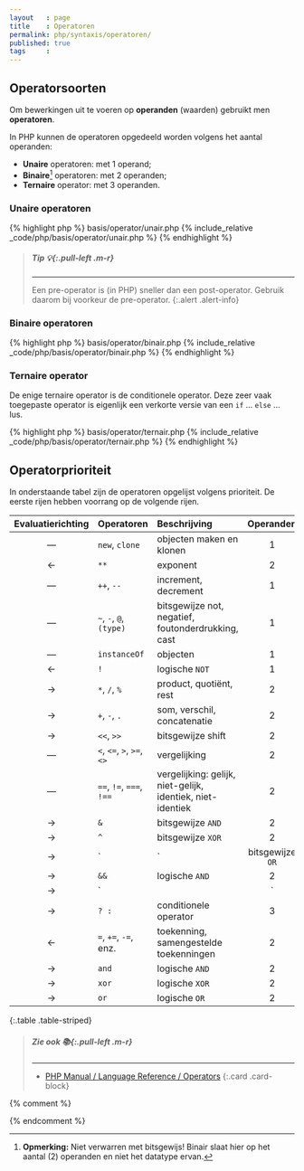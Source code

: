 ```yaml
---
layout   : page
title    : Operatoren
permalink: php/syntaxis/operatoren/
published: true
tags     :
---
```


Operatorsoorten
---------------

Om bewerkingen uit te voeren op **operanden** (waarden) gebruikt men **operatoren**.

In PHP kunnen de operatoren opgedeeld worden volgens het aantal operanden:

 - **Unaire** operatoren: met 1 operand;
 - **Binaire**[^1] operatoren: met 2 operanden;
 - **Ternaire** operator: met 3 operanden.

### Unaire operatoren

{% highlight php %}
basis/operator/unair.php
{% include_relative _code/php/basis/operator/unair.php %}
{% endhighlight %}

> ##### **Tip** *:bulb:*{:.pull-left .m-r}
> ---
> Een pre-operator is (in PHP) sneller dan een post-operator. Gebruik daarom bij voorkeur de pre-operator.
{:.alert .alert-info}

### Binaire operatoren

{% highlight php %}
basis/operator/binair.php
{% include_relative _code/php/basis/operator/binair.php %}
{% endhighlight %}

### Ternaire operator

De enige ternaire operator is de conditionele operator. Deze zeer vaak toegepaste operator is eigenlijk een verkorte versie van een `if` … `else` … lus.

{% highlight php %}
basis/operator/ternair.php
{% include_relative _code/php/basis/operator/ternair.php %}
{% endhighlight %}

Operatorprioriteit
------------------

In onderstaande tabel zijn de operatoren opgelijst volgens prioriteit. De eerste rijen hebben voorrang op de volgende rijen.

| Evaluatierichting | Operatoren                 | Beschrijving                                               | Operanden |
|:-----------------:|:---------------------------|:-----------------------------------------------------------|:---------:|
|         —         | `new`, `clone`             | objecten maken en klonen                                   |     1     |
|         ←         | `**`                       | exponent                                                   |     2     |
|         —         | `++`, `--`                 | increment, decrement                                       |     1     |
|         —         | `~`, `-`, `@`, `(type)`    | bitsgewijze not, negatief, foutonderdrukking, cast         |     1     |
|         —         | `instanceOf`               | objecten                                                   |     1     |
|         ←         | `!`                        | logische `NOT`                                             |     1     |
|         →         | `*`, `/`, `%`              | product, quotiënt, rest                                    |     2     |
|         →         | `+`, `-`, `.`              | som, verschil, concatenatie                                |     2     | 
|         →         | `<<`, `>>`                 | bitsgewijze shift                                          |     2     | 
|         —         | `<`, `<=`, `>`, `>=`, `<>` | vergelijking                                               |     2     | 
|         —         | `==`, `!=`, `===`, `!==`   | vergelijking: gelijk, niet-gelijk, identiek, niet-identiek |     2     | 
|         →         | `&`                        | bitsgewijze `AND`                                          |     2     | 
|         →         | `^`                        | bitsgewijze `XOR`                                          |     2     | 
|         →         | `|`                        | bitsgewijze `OR`                                           |     2     | 
|         →         | `&&`                       | logische `AND`                                             |     2     | 
|         →         | `||`                       | logische `OR`                                              |     2     | 
|         →         | `? :`                      | conditionele operator                                      |     3     | 
|         ←         | `=`, `+=`, `-=`, enz.      | toekenning, samengestelde toekenningen                     |     2     | 
|         →         | `and`                      | logische `AND`                                             |     2     | 
|         →         | `xor`                      | logische `XOR`                                             |     2     | 
|         →         | `or`                       | logische `OR`                                              |     2     |
{:.table .table-striped}

> ##### Zie ook *:books:*{:.pull-left .m-r}
> ---
> - [PHP Manual / Language Reference / Operators](http://php.net/manual/en/language.operators.precedence.php)
{:.card .card-block}


{% comment %}
<!-- ⚓ Voetnoten -->
{% endcomment %}
[^1]: **Opmerking:** Niet verwarren met bitsgewijs! Binair slaat hier op het aantal (2) operanden en niet het datatype ervan.

